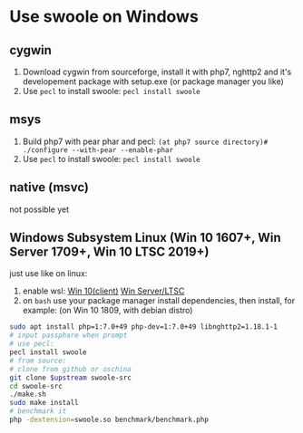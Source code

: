 # Use swoole on Windows

## cygwin

1. Download cygwin from sourceforge, install it with php7, nghttp2 and it's developement package with setup.exe (or package manager you like)
2. Use `pecl` to install swoole: `pecl install swoole`

## msys

1. Build php7 with pear phar and pecl: `(at php7 source directory)# ./configure --with-pear --enable-phar`
2. Use `pecl` to install swoole: `pecl install swoole`

## native (msvc)

not possible yet

## Windows Subsystem Linux (Win 10 1607+, Win Server 1709+, Win 10 LTSC 2019+)

just use like on linux:

1. enable wsl: [Win 10(client)](https://docs.microsoft.com/en-us/windows/wsl/install-win10) [Win Server/LTSC](https://docs.microsoft.com/en-us/windows/wsl/install-on-server)
2. on `bash` use your package manager install dependencies, then install, for example:
(on Win 10 1809, with debian distro)
```bash
sudo apt install php=1:7.0+49 php-dev=1:7.0+49 libnghttp2=1.18.1-1
# input passphare when prompt
# use pecl:
pecl install swoole
# from source:
# clone from github or oschina
git clone $upstream swoole-src
cd swoole-src
./make.sh
sudo make install
# benchmark it
php -dextension=swoole.so benchmark/benchmark.php
```
